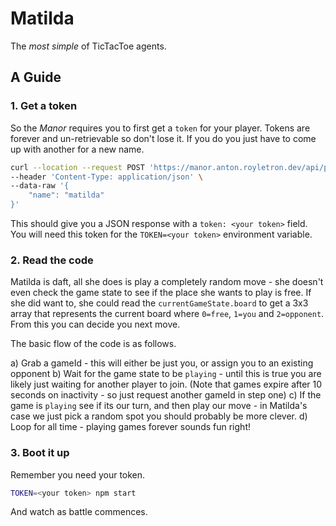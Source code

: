 # Matilda

The _most simple_ of TicTacToe agents.

## A Guide

### 1. Get a token

So the _Manor_ requires you to first get a `token` for your player. Tokens are forever and un-retrievable so don't lose it. If you do you just have to come up with another for a new name.

```bash
curl --location --request POST 'https://manor.anton.royletron.dev/api/player' \
--header 'Content-Type: application/json' \
--data-raw '{
    "name": "matilda"
}'
```

This should give you a JSON response with a `token: <your token>` field. You will need this token for the `TOKEN=<your token>` environment variable.

### 2. Read the code

Matilda is daft, all she does is play a completely random move - she doesn't even check the game state to see if the place she wants to play is free. If she did want to, she could read the `currentGameState.board` to get a 3x3 array that represents the current board where `0=free`, `1=you` and `2=opponent`. From this you can decide you next move.

The basic flow of the code is as follows.

a) Grab a gameId - this will either be just you, or assign you to an existing opponent
b) Wait for the game state to be `playing` - until this is true you are likely just waiting for another player to join. (Note that games expire after 10 seconds on inactivity - so just request another gameId in step one)
c) If the game is `playing` see if its our turn, and then play our move - in Matilda's case we just pick a random spot you should probably be more clever.
d) Loop for all time - playing games forever sounds fun right!

### 3. Boot it up

Remember you need your token.

```bash
TOKEN=<your token> npm start
```

And watch as battle commences.
